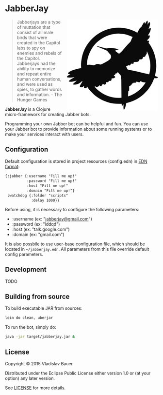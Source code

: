 # JabberJay

<img src="misc/jabberjay.png" width="300" height="300" align="right" style="margin-left: 15px" />

> Jabberjays are a type of muttation that consist of all male birds that were created in the Capitol labs to spy on enemies and rebels of the Capitol. Jabberjays had the ability to memorize and repeat entire human conversations, and were used as spies, to gather words and information. - The Hunger Games

**JabberJay** is a Clojure micro-framework for creating Jabber bots.

Programming your own Jabber bot can be helpful and fun.
You can use your Jabber bot to provide information about some running systems or to make your services interact with users.


## Configuration

Default configuration is stored in project resources (config.edn) in [EDN format](https://github.com/edn-format/edn):
```edn
{:jabber {:username "Fill me up!"
          :password "Fill me up!"
          :host "Fill me up!"
          :domain "Fill me up!"}
 :watchdog {:folder "scripts"
            :delay 1000}}
```

Before using, it is necessary to configure the following parameters:
* :username (ex: "jabberjay@gmail.com")
* :password (ex: "iddqd")
* :host (ex: "talk.google.com")
* :domain (ex: "gmail.com")

It is also possbile to use user-base configuration file, which should be located in `~/jabberjay.edn`.
All parameters from this file override default config parameters.


## Development

TODO


## Building from source

To build executable JAR from sources:
```bash
lein do clean, uberjar
```

To run the bot, simply do:
```bash
java -jar target/jabberjay.jar &
```


## License

Copyright © 2015 Vladislav Bauer

Distributed under the Eclipse Public License either version 1.0 or (at
your option) any later version.


See [LICENSE](LICENSE) for more details.
